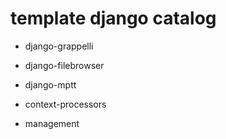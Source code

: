 # template django catalog

- django-grappelli
- django-filebrowser
- django-mptt

- context-processors
- management

